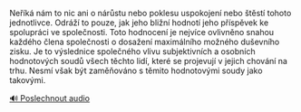 
Neříká nám to nic ani o nárůstu nebo poklesu uspokojení nebo štěstí tohoto jednotlivce. Odráží to pouze, jak jeho bližní hodnotí jeho příspěvek ke spolupráci ve společnosti. Toto hodnocení je nejvíce ovlivněno snahou každého člena společnosti o dosažení maximálního možného duševního zisku. Je to výslednice společného vlivu subjektivních a osobních hodnotových soudů všech těchto lidí, které se projevují v jejich chování na trhu. Nesmí však být zaměňováno s těmito hodnotovými soudy jako takovými.

[🔊 Poslechnout audio](/data/7-paragraphs/audio/chapter_58/para_011-Nek-nm-to-nic-ani-o-nrstu-nebo-poklesu-uspok.mp3)
